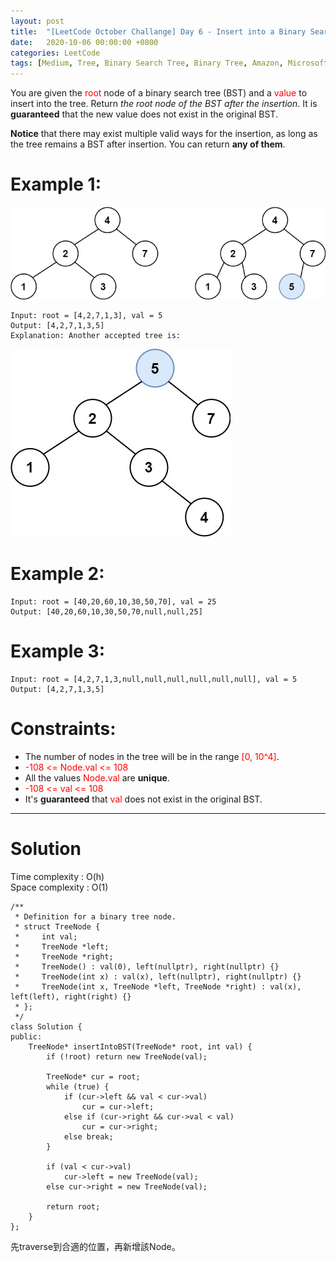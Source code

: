 ```yaml
---
layout: post
title:  "[LeetCode October Challange] Day 6 - Insert into a Binary Search Tree"
date:   2020-10-06 00:00:00 +0800
categories: LeetCode
tags: [Medium, Tree, Binary Search Tree, Binary Tree, Amazon, Microsoft, C++]
---
```

You are given the <font color="red">root</font> node of a binary search tree (BST) and a <font color="red">value</font> to insert into the tree. Return *the root node of the BST after the insertion*. It is **guaranteed** that the new value does not exist in the original BST.  

**Notice** that there may exist multiple valid ways for the insertion, as long as the tree remains a BST after insertion. You can return **any of them**.  

# Example 1:  
![](https://github.com/nshawn4675/nshawn4675.github.io/blob/master/_pic/701_ex1.jpg?raw=true)

	Input: root = [4,2,7,1,3], val = 5
	Output: [4,2,7,1,3,5]
	Explanation: Another accepted tree is:

![](https://github.com/nshawn4675/nshawn4675.github.io/blob/master/_pic/701ex1_2.jpg?raw=true)

# Example 2:  
	Input: root = [40,20,60,10,30,50,70], val = 25
	Output: [40,20,60,10,30,50,70,null,null,25]

# Example 3:  
	Input: root = [4,2,7,1,3,null,null,null,null,null,null], val = 5
	Output: [4,2,7,1,3,5]

# Constraints:  
- The number of nodes in the tree will be in the range <font color="red">[0, 10^4]</font>.
- <font color="red">-108 <= Node.val <= 108</font>
- All the values <font color="red">Node.val</font> are **unique**.
- <font color="red">-108 <= val <= 108</font>
- It's **guaranteed** that <font color="red">val</font> does not exist in the original BST.

______________________  

# Solution

Time complexity : O(h)  
Space complexity : O(1)  

	/**
	 * Definition for a binary tree node.
	 * struct TreeNode {
	 *     int val;
	 *     TreeNode *left;
	 *     TreeNode *right;
	 *     TreeNode() : val(0), left(nullptr), right(nullptr) {}
	 *     TreeNode(int x) : val(x), left(nullptr), right(nullptr) {}
	 *     TreeNode(int x, TreeNode *left, TreeNode *right) : val(x), left(left), right(right) {}
	 * };
	 */
	class Solution {
	public:
	    TreeNode* insertIntoBST(TreeNode* root, int val) {
	        if (!root) return new TreeNode(val);
	        
	        TreeNode* cur = root;
	        while (true) {
	            if (cur->left && val < cur->val)
	                cur = cur->left;
	            else if (cur->right && cur->val < val)
	                cur = cur->right;
	            else break;
	        }
	        
	        if (val < cur->val)
	            cur->left = new TreeNode(val);
	        else cur->right = new TreeNode(val);
	        
	        return root;
	    }
	};

先traverse到合適的位置，再新增該Node。